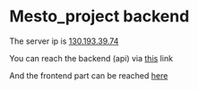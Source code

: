 # Mesto_project backend

The server ip is [130.193.39.74](http://130.193.39.74/)

You can reach the backend (api) via [this](https://api.mestoalex.students.nomoreparties.co/) link

And the frontend part can be reached [here](https://mestoalex.students.nomoreparties.co/)
